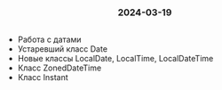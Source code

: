 <h3 style="text-align: center; padding-bottom: 14px">2024-03-19</h3>

* Работа с датами
* Устаревший класс Date
* Новые классы LocalDate, LocalTime, LocalDateTime
* Класс ZonedDateTime
* Класс Instant